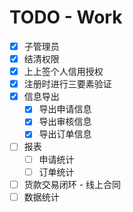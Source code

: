 # TODO - Work

- [X] 子管理员
- [X] 结清权限
- [X] 上上签个人信用授权
- [X] 注册时进行三要素验证
- [X] 信息导出
  - [X] 导出申请信息
  - [X] 导出审核信息
  - [X] 导出订单信息
- [ ] 报表
  - [ ] 申请统计
  - [ ] 订单统计
- [ ] 货款交易闭环 - 线上合同
- [ ] 数据统计
